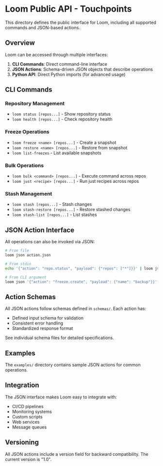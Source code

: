 # Loom Public API - Touchpoints

This directory defines the public interface for Loom, including all supported commands and JSON-based actions.

## Overview

Loom can be accessed through multiple interfaces:
1. **CLI Commands**: Direct command-line interface
2. **JSON Actions**: Schema-driven JSON objects that describe operations
3. **Python API**: Direct Python imports (for advanced usage)

## CLI Commands

### Repository Management
- `loom status [repos...]` - Show repository status
- `loom health [repos...]` - Check repository health

### Freeze Operations
- `loom freeze <name> [repos...]` - Create a snapshot
- `loom restore <name> [repos...]` - Restore from snapshot
- `loom list-freezes` - List available snapshots

### Bulk Operations
- `loom bulk <command> [repos...]` - Execute command across repos
- `loom just <recipe> [repos...]` - Run just recipes across repos

### Stash Management
- `loom stash [repos...]` - Stash changes
- `loom stash-restore [repos...]` - Restore stashed changes
- `loom stash-list [repos...]` - List stashes

## JSON Action Interface

All operations can also be invoked via JSON:

```bash
# From file
loom json action.json

# From stdin
echo '{"action": "repo.status", "payload": {"repos": ["*"]}}' | loom json -

# From CLI argument
loom json '{"action": "freeze.create", "payload": {"name": "backup"}}'
```

## Action Schemas

All JSON actions follow schemas defined in `schemas/`. Each action has:
- Defined input schema for validation
- Consistent error handling
- Standardized response format

See individual schema files for detailed specifications.

## Examples

The `examples/` directory contains sample JSON actions for common operations.

## Integration

The JSON interface makes Loom easy to integrate with:
- CI/CD pipelines
- Monitoring systems
- Custom scripts
- Web services
- Message queues

## Versioning

All JSON actions include a version field for backward compatibility. The current version is "1.0".